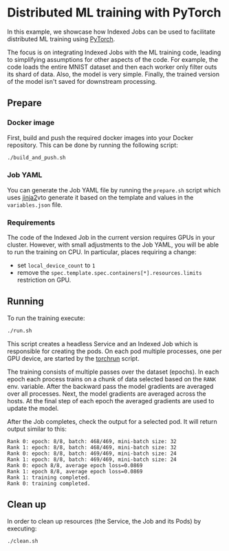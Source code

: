 # Distributed ML training with PyTorch

In this example, we showcase how Indexed Jobs can be used to facilitate
distributed ML training using [PyTorch](https://github.com/pytorch/pytorch).

The focus is on integrating Indexed Jobs
with the ML training code, leading to simplifying assumptions for other
aspects of the code. For example, the code loads the entire MNIST dataset and then each worker only
filter outs its shard of data. Also, the model is very simple. Finally, the
trained version of the model isn't saved for downstream processing.

## Prepare

### Docker image

First, build and push the required docker images into your Docker repository.
This can be done by running the following script:

```sh
./build_and_push.sh
```

### Job YAML

You can generate the Job YAML file by running the `prepare.sh` script which uses
[jinja2](https://github.com/pallets/jinja/)vto generate it based on the
template and values in the `variables.json` file.

### Requirements

The code of the Indexed Job in the current version requires GPUs in your cluster.
However, with small adjustments to the Job YAML, you will be able to run the
training on CPU. In particular, places requiring a change:
- set `local_device_count` to `1`
- remove the `spec.template.spec.containers[*].resources.limits` restriction on GPU.

## Running

To run the training execute:
```sh
./run.sh
```
This script creates a headless Service and an Indexed Job which is responsible
for creating the pods. On each pod multiple processes, one per GPU device,
are started by the [torchrun](https://pytorch.org/docs/stable/elastic/run.html)
script.

The training consists of multiple passes over the dataset (epochs). In each
epoch each process trains on a chunk of data selected based on the `RANK`
env. variable. After the backward pass the model gradients are averaged over
all processes. Next, the model gradients are averaged across the hosts. At the
final step of each epoch the averaged gradients are used to update the model.

After the Job completes, check the output for a selected pod. It will return
output similar to this:
```
Rank 0: epoch: 8/8, batch: 468/469, mini-batch size: 32
Rank 1: epoch: 8/8, batch: 468/469, mini-batch size: 32
Rank 0: epoch: 8/8, batch: 469/469, mini-batch size: 24
Rank 1: epoch: 8/8, batch: 469/469, mini-batch size: 24
Rank 0: epoch 8/8, average epoch loss=0.0869
Rank 1: epoch 8/8, average epoch loss=0.0869
Rank 1: training completed.
Rank 0: training completed.
```

## Clean up

In order to clean up resources (the Service, the Job and its Pods) by executing:
```
./clean.sh
```
